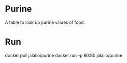 # Purine
A table to look up purine values of food.

# Run
docker pull jalalio/purine
docker run -p 80:80 jalalio/purine